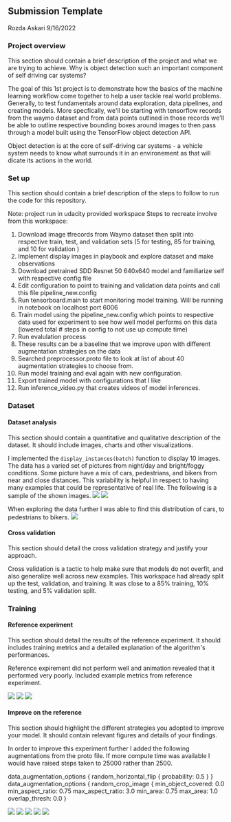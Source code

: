 ## Submission Template
Rozda Askari
9/16/2022

### Project overview
This section should contain a brief description of the project and what we are trying to achieve. Why is object detection such an important component of self driving car systems?

The goal of this 1st project is to demonstrate how the basics of the machine learning workflow come together to help a user tackle real world problems. Generally, to test fundamentals around data exploration, data pipelines, and creating models. More specfically, we'll be starting with tensorflow records from the waymo dataset and from data points outlined in those records we'll be able to outline respective bounding boxes around images to then pass through a model built using the TensorFlow object detection API.

Object detection is at the core of self-driving car systems - a vehicle system needs to know what surrounds it in an environement as that will dicate its actions in the world. 

### Set up
This section should contain a brief description of the steps to follow to run the code for this repository.

Note: project run in udacity provided workspace 
Steps to recreate involve from this workspace:
1) Download image tfrecords from Waymo dataset then split into respective train, test, and validation sets (5 for testing, 85 for training, and 10 for validation )
2) Implement display images in playbook and explore dataset and make observations
3) Download pretrained SDD Resnet 50 640x640 model and familiarize self with respective config file
4) Edit configuration to point to training and validation data points and call this file pipeline_new.config
5) Run tensorboard.main to start monitoring model training. Will be running in notebook on localhost port 6006
6) Train model using the pipeline_new.config which points to respective data used for experiment to see how well model performs on this data (lowered total # steps in config to not use up compute time)
6) Run evalulation process
7) These results can be a baseline that we improve upon with different augmentation strategies on the data
8) Searched preprocessor.proto file to look at list of about 40 augmentation strategies to choose from.
9) Run model training and eval again with new configuration. 
10) Export trained model with configurations that I like
11) Run inference_video.py that creates videos of model inferences.


### Dataset
#### Dataset analysis
This section should contain a quantitative and qualitative description of the dataset. It should include images, charts and other visualizations.

I implemented the `display_instances(batch)` function to display 10 images. The data has a varied set of pictures from night/day and bright/foggy conditions. Some picture have a mix of cars, pedestrians, and bikers from near and close distances. This variability is helpful in respect to having many examples that could be representative of real life.  The following is a sample of the shown images. 
![](assets/img1.png) 
![](assets/img2.png)

When exploring the data further I was able to find this distribution of cars, to pedestrians to bikers. 
![](assets/data.png)

#### Cross validation
This section should detail the cross validation strategy and justify your approach.

Cross validation is a tactic to help make sure that models do not overfit, and also generalize well across new examples. This workspace had already split up the test, validation, and training. It was close to a 85% training, 10% testing, and 5% validation split. 

### Training
#### Reference experiment
This section should detail the results of the reference experiment. It should includes training metrics and a detailed explanation of the algorithm's performances.

Reference expirement did not perform well and animation revealed that it performed very poorly. Included example metrics from reference experiment. 

![](assets/exp1/precision_recall_map.png)
![](assets/exp1/loss.png)
![](assets/exp1/lr.png)


#### Improve on the reference
This section should highlight the different strategies you adopted to improve your model. It should contain relevant figures and details of your findings.

In order to improve this experiment further I added the following augmentations from the proto file. If more compute time was available I would have raised steps taken to 25000 rather than 2500. 

  data_augmentation_options {
    random_horizontal_flip {
    	probability: 0.5 
    }
  }
  data_augmentation_options {
    random_crop_image {
      min_object_covered: 0.0
      min_aspect_ratio: 0.75
      max_aspect_ratio: 3.0
      min_area: 0.75
      max_area: 1.0
      overlap_thresh: 0.0
    }

![](assets/exp1/detectbox_recall.png)
![](assets/exp2/detectbox_precision.png)
![](assets/exp2/map.png)
![](assets/exp2/loss2.png)
![](assets/exp2/lr2.png)